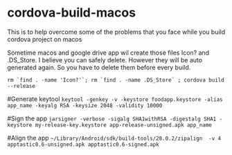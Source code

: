 # cordova-build-macos
This is to help overcome some of the problems that you face while you build cordova project on macos


Sometime macos and google drive app wil create those files Icon? and .DS_Store. I believe you can safely delete. However they will be auto generated again. So you have to delete them before every build. 

``rm `find . -name 'Icon?'`; rm `find . -name .DS_Store` ; cordova build --release``


#Generate keytool
`keytool -genkey -v -keystore foodapp.keystore -alias app_name -keyalg RSA -keysize 2048 -validity 10000`


#Sign the app
`jarsigner -verbose -sigalg SHA1withRSA -digestalg SHA1 -keystore my-release-key.keystore app-release-unsigned.apk app_name`


#Align the app
`~/Library/Android/sdk/build-tools/28.0.2/zipalign  -v 4 apptastic0.6-unsigned.apk apptastic0.6-signed.apk`




